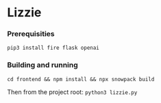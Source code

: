 # Lizzie

### Prerequisities
`pip3 install fire flask openai`


### Building and running
`cd frontend && npm install && npx snowpack build`

Then from the project root:
`python3 lizzie.py`
